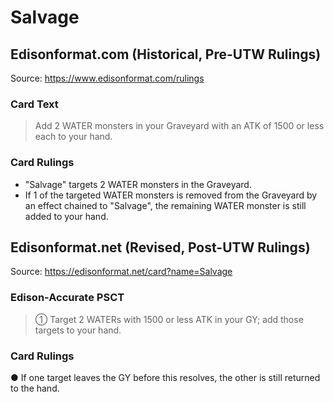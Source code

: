 # Salvage

## Edisonformat.com (Historical, Pre-UTW Rulings)

Source: https://www.edisonformat.com/rulings

### Card Text

> Add 2 WATER monsters in your Graveyard with an ATK of 1500 or less each to your hand.

### Card Rulings

*   "Salvage" targets 2 WATER monsters in the Graveyard.
*   If 1 of the targeted WATER monsters is removed from the Graveyard by an effect chained to "Salvage", the remaining WATER monster is still added to your hand.

## Edisonformat.net (Revised, Post-UTW Rulings)

Source: https://edisonformat.net/card?name=Salvage

### Edison-Accurate PSCT

> ① Target 2 WATERs with 1500 or less ATK in your GY; add those targets to your hand.

### Card Rulings

● If one target leaves the GY before this resolves, the other is still returned to the hand.
            